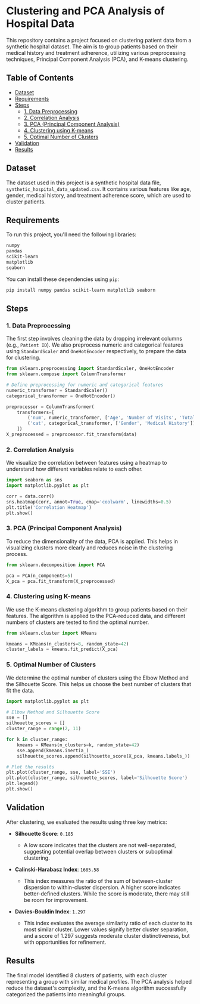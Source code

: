 
# Clustering and PCA Analysis of Hospital Data

This repository contains a project focused on clustering patient data from a synthetic hospital dataset. The aim is to group patients based on their medical history and treatment adherence, utilizing various preprocessing techniques, Principal Component Analysis (PCA), and K-means clustering.

## Table of Contents

- [Dataset](#dataset)
- [Requirements](#requirements)
- [Steps](#steps)
  - [1. Data Preprocessing](#1-data-preprocessing)
  - [2. Correlation Analysis](#2-correlation-analysis)
  - [3. PCA (Principal Component Analysis)](#3-pca-principal-component-analysis)
  - [4. Clustering using K-means](#4-clustering-using-k-means)
  - [5. Optimal Number of Clusters](#5-optimal-number-of-clusters)
- [Validation](#validation)
- [Results](#results)

## Dataset

The dataset used in this project is a synthetic hospital data file, `synthetic_hospital_data_updated.csv`. It contains various features like age, gender, medical history, and treatment adherence score, which are used to cluster patients.

## Requirements

To run this project, you'll need the following libraries:

```bash
numpy
pandas
scikit-learn
matplotlib
seaborn
```

You can install these dependencies using `pip`:

```bash
pip install numpy pandas scikit-learn matplotlib seaborn
```

## Steps

### 1. Data Preprocessing

The first step involves cleaning the data by dropping irrelevant columns (e.g., `Patient ID`). We also preprocess numeric and categorical features using `StandardScaler` and `OneHotEncoder` respectively, to prepare the data for clustering.

```python
from sklearn.preprocessing import StandardScaler, OneHotEncoder
from sklearn.compose import ColumnTransformer

# Define preprocessing for numeric and categorical features
numeric_transformer = StandardScaler()
categorical_transformer = OneHotEncoder()

preprocessor = ColumnTransformer(
    transformers=[
        ('num', numeric_transformer, ['Age', 'Number of Visits', 'Total Medical Expenses', 'Treatment Adherence Score']),
        ('cat', categorical_transformer, ['Gender', 'Medical History'])
    ])
X_preprocessed = preprocessor.fit_transform(data)
```

### 2. Correlation Analysis

We visualize the correlation between features using a heatmap to understand how different variables relate to each other.

```python
import seaborn as sns
import matplotlib.pyplot as plt

corr = data.corr()
sns.heatmap(corr, annot=True, cmap='coolwarm', linewidths=0.5)
plt.title('Correlation Heatmap')
plt.show()
```

### 3. PCA (Principal Component Analysis)

To reduce the dimensionality of the data, PCA is applied. This helps in visualizing clusters more clearly and reduces noise in the clustering process.

```python
from sklearn.decomposition import PCA

pca = PCA(n_components=5)
X_pca = pca.fit_transform(X_preprocessed)
```

### 4. Clustering using K-means

We use the K-means clustering algorithm to group patients based on their features. The algorithm is applied to the PCA-reduced data, and different numbers of clusters are tested to find the optimal number.

```python
from sklearn.cluster import KMeans

kmeans = KMeans(n_clusters=8, random_state=42)
cluster_labels = kmeans.fit_predict(X_pca)
```

### 5. Optimal Number of Clusters

We determine the optimal number of clusters using the Elbow Method and the Silhouette Score. This helps us choose the best number of clusters that fit the data.

```python
import matplotlib.pyplot as plt

# Elbow Method and Silhouette Score
sse = []
silhouette_scores = []
cluster_range = range(2, 11)

for k in cluster_range:
    kmeans = KMeans(n_clusters=k, random_state=42)
    sse.append(kmeans.inertia_)
    silhouette_scores.append(silhouette_score(X_pca, kmeans.labels_))

# Plot the results
plt.plot(cluster_range, sse, label='SSE')
plt.plot(cluster_range, silhouette_scores, label='Silhouette Score')
plt.legend()
plt.show()
```

## Validation

After clustering, we evaluated the results using three key metrics:

- **Silhouette Score**: `0.185`  
  - A low score indicates that the clusters are not well-separated, suggesting potential overlap between clusters or suboptimal clustering.

- **Calinski-Harabasz Index**: `1685.58`  
  - This index measures the ratio of the sum of between-cluster dispersion to within-cluster dispersion. A higher score indicates better-defined clusters. While the score is moderate, there may still be room for improvement.

- **Davies-Bouldin Index**: `1.297`  
  - This index evaluates the average similarity ratio of each cluster to its most similar cluster. Lower values signify better cluster separation, and a score of 1.297 suggests moderate cluster distinctiveness, but with opportunities for refinement.

## Results

The final model identified 8 clusters of patients, with each cluster representing a group with similar medical profiles. The PCA analysis helped reduce the dataset's complexity, and the K-means algorithm successfully categorized the patients into meaningful groups.
